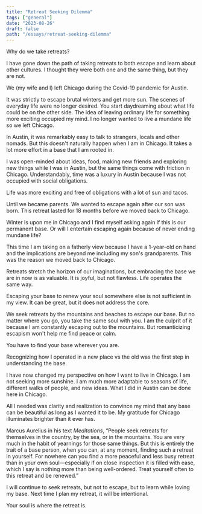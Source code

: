 ```yaml
---
title: "Retreat Seeking Dilemma"
tags: ["general"]
date: "2023-08-26"
draft: false
path: "/essays/retreat-seeking-dilemma"
---
```


Why do we take retreats?

I have gone down the path of taking retreats to both escape and learn about other cultures. I thought they were both one and the same thing, but they are not.

We (my wife and I) left Chicago during the Covid-19 pandemic for Austin. 

It was strictly to escape brutal winters and get more sun. The scenes of everyday life were no longer desired. You start daydreaming about what life could be on the other side. The idea of leaving ordinary life for something more exciting occupied my mind. I no longer wanted to live a mundane life so we left Chicago. 

In Austin, it was remarkably easy to talk to strangers, locals and other nomads. But this doesn't naturally happen when I am in Chicago. It takes a lot more effort in a base that I am rooted in.

I was open-minded about ideas, food, making new friends and exploring new things while I was in Austin, but the same things come with friction in Chicago. Understandably, time was a luxury in Austin because I was not occupied with social obligations.

Life was more exciting and free of obligations with a lot of sun and tacos. 

Until we became parents. We wanted to escape again after our son was born. This retreat lasted for 18 months before we moved back to Chicago.

Winter is upon me in Chicago and I find myself asking again if this is our permanent base. Or will I entertain escaping again because of never ending mundane life?

This time I am taking on a fatherly view because I have a 1-year-old on hand and the implications are beyond me including my son's grandparents. This was the reason we moved back to Chicago.

Retreats stretch the horizon of our imaginations, but embracing the base we are in now is as valuable. It is joyful, but not flawless. Life operates the same way.

Escaping your base to renew your soul somewhere else is not sufficient in my view. It can be great, but it does not address the core.

We seek retreats by the mountains and beaches to escape our base. But no matter where you go, you take the same soul with you. I am the culprit of it because I am constantly escaping out to the mountains. But romanticizing escapism won't help me find peace or calm.

You have to find your base wherever you are.

Recognizing how I operated in a new place vs the old was the first step in understanding the base.

I have now changed my perspective on how I want to live in Chicago. I am not seeking more sunshine. I am much more adaptable to seasons of life, different walks of people, and new ideas. What I did in Austin can be done here in Chicago. 

All I needed was clarity and realization to convince my mind that any base can be beautiful as long as I wanted it to be. My gratitude for Chicago illuminates brighter than it ever has.

Marcus Aurelius in his text _Meditations_, “People seek retreats for themselves in the country, by the sea, or in the mountains. You are very much in the habit of yearnings for those same things. But this is entirely the trait of a base person, when you can, at any moment, finding such a retreat in yourself. For nowhere can you find a more peaceful and less busy retreat than in your own soul—especially if on close inspection it is filled with ease, which I say is nothing more than being well-ordered. Treat yourself often to this retreat and be renewed.” 

I will continue to seek retreats, but not to escape, but to learn while loving my base. Next time I plan my retreat, it will be intentional.

Your soul is where the retreat is. 
